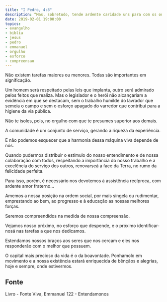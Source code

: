 ```yaml
---
title: "I Pedro, 4:8"
description: “Mas, sobretudo, tende ardente caridade uns para com os outros.” Pedr o
date: 2019-02-01 19:00:00
topics: 
- evangelho
- biblia
- jesus
- pedro
- emmanuel
- orgulho
- esforco
- compreensao
---
```


Não existem tarefas maiores ou menores. Todas são importantes em
significação.

Um homem será respeitado pelas leis que implanta, outro será admirado
pelos feitos que realiza. Mas o legislador e o herói não alcançariam a evidência em
que se destacam, sem o trabalho humilde do lavrador que semeia o campo e sem o
esforço apagado do varredor que contribui para a higiene da via pública.

Não te isoles, pois, no orgulho com que te presumes superior aos demais.

A comunidade é um conjunto de serviço, gerando a riqueza da experiência.

E não podemos esquecer que a harmonia dessa máquina viva depende de nós.

Quando pudermos distribuir o estímulo do nosso entendimento e de nossa
colaboração com todos, respeitando a importância do nosso trabalho e a excelência
do serviço dos outros, renovar­se­á a face da Terra, no rumo da felicidade perfeita.

Para isso, porém, é necessário nos devotemos à assistência recíproca, com
ardente amor fraterno...

Amemos a nossa posição na ordem social, por mais singela ou rudimentar,
emprestando ao bem, ao progresso e à educação as nossas melhores forças.

Seremos compreendidos na medida de nossa compreensão.

Vejamos nosso próximo, no esforço que despende, e o próximo identificar­
nos­á nas tarefas a que nos dedicamos.

Estendamos nossos braços aos seres que nos cercam e eles nos responderão
com o melhor que possuem.

O capital mais precioso da vida é o da boa­vontade. Ponhamo­lo em
movimento e a nossa existência estará enriquecida de bênçãos e alegrias, hoje e
sempre, onde estivermos.


## Fonte
Livro - Fonte Viva, Emmanuel
122 - Entendamo­nos
